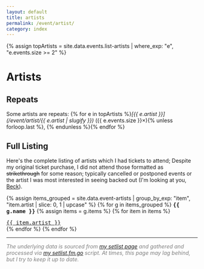 ```yaml
---
layout: default
title: artists
permalink: /event/artist/
category: index
---
```


<style>
div.index-item {
  text-indent: -4.6em !important;
  padding-left: 4.6em !important;
}
</style>

{% assign topArtists = site.data.events.list-artists | where_exp: "e", "e.events.size >= 2" %}


# Artists

## Repeats

Some artists are repeats: {% for e in topArtists %}_[{{ e.artist }}](/event/artist/{{ e.artist | slugify }})_ ({{ e.events.size }}×){% unless forloop.last %}, {% endunless %}{% endfor %}


## Full Listing

Here's the complete listing of artists which I had tickets to attend; Despite my original ticket purchase, I did not attend those formatted as <s>strikethrough</s> for some reason; typically cancelled or postponed events or the artist I was most interested in seeing backed out (I'm looking at you, [Beck](/event/2022-11-13/)).


{% assign items_grouped = site.data.event-artists | group_by_exp: "item", "item.artist | slice: 0, 1 | upcase" %}
{% for g in items_grouped %}
<tt><strong>{{ g.name }}</strong></tt>
  {% assign items = g.items %}
  {% for item in items %}
  <div class="index-item"><span class="post-meta"><tt><a class="post-link" href="/event/artist/{{ item.artist | slugify }}">{{ item.artist }}</a></tt></span></div>
  {% endfor %}
{% endfor %}

<footer>
	<hr class="slender">
	<p style="color:grey"><em>The underlying data is sourced from <a href="https://www.setlist.fm/concerts/rkoopmann">my setlist page</a> and gathered and processed via <a href="/post/2020-04-07/">my setlist.fm.go</a> script. At times, this page may lag behind, but I try to keep it up to date.</em></p>
</footer>
